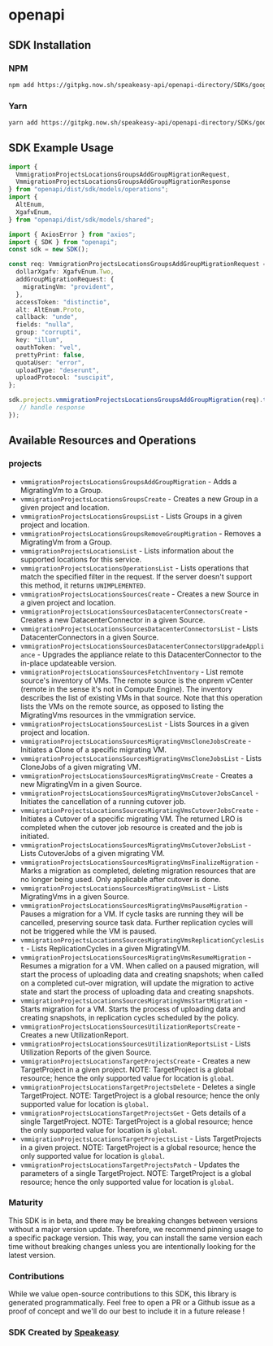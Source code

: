 # openapi

<!-- Start SDK Installation -->
## SDK Installation

### NPM

```bash
npm add https://gitpkg.now.sh/speakeasy-api/openapi-directory/SDKs/googleapis.com/vmmigration/v1alpha1/typescript
```

### Yarn

```bash
yarn add https://gitpkg.now.sh/speakeasy-api/openapi-directory/SDKs/googleapis.com/vmmigration/v1alpha1/typescript
```
<!-- End SDK Installation -->

## SDK Example Usage
<!-- Start SDK Example Usage -->
```typescript
import {
  VmmigrationProjectsLocationsGroupsAddGroupMigrationRequest,
  VmmigrationProjectsLocationsGroupsAddGroupMigrationResponse
} from "openapi/dist/sdk/models/operations";
import {
  AltEnum,
  XgafvEnum,
} from "openapi/dist/sdk/models/shared";

import { AxiosError } from "axios";
import { SDK } from "openapi";
const sdk = new SDK();

const req: VmmigrationProjectsLocationsGroupsAddGroupMigrationRequest = {
  dollarXgafv: XgafvEnum.Two,
  addGroupMigrationRequest: {
    migratingVm: "provident",
  },
  accessToken: "distinctio",
  alt: AltEnum.Proto,
  callback: "unde",
  fields: "nulla",
  group: "corrupti",
  key: "illum",
  oauthToken: "vel",
  prettyPrint: false,
  quotaUser: "error",
  uploadType: "deserunt",
  uploadProtocol: "suscipit",
};

sdk.projects.vmmigrationProjectsLocationsGroupsAddGroupMigration(req).then((res: VmmigrationProjectsLocationsGroupsAddGroupMigrationResponse | AxiosError) => {
   // handle response
});
```
<!-- End SDK Example Usage -->

<!-- Start SDK Available Operations -->
## Available Resources and Operations


### projects

* `vmmigrationProjectsLocationsGroupsAddGroupMigration` - Adds a MigratingVm to a Group.
* `vmmigrationProjectsLocationsGroupsCreate` - Creates a new Group in a given project and location.
* `vmmigrationProjectsLocationsGroupsList` - Lists Groups in a given project and location.
* `vmmigrationProjectsLocationsGroupsRemoveGroupMigration` - Removes a MigratingVm from a Group.
* `vmmigrationProjectsLocationsList` - Lists information about the supported locations for this service.
* `vmmigrationProjectsLocationsOperationsList` - Lists operations that match the specified filter in the request. If the server doesn't support this method, it returns `UNIMPLEMENTED`.
* `vmmigrationProjectsLocationsSourcesCreate` - Creates a new Source in a given project and location.
* `vmmigrationProjectsLocationsSourcesDatacenterConnectorsCreate` - Creates a new DatacenterConnector in a given Source.
* `vmmigrationProjectsLocationsSourcesDatacenterConnectorsList` - Lists DatacenterConnectors in a given Source.
* `vmmigrationProjectsLocationsSourcesDatacenterConnectorsUpgradeAppliance` - Upgrades the appliance relate to this DatacenterConnector to the in-place updateable version.
* `vmmigrationProjectsLocationsSourcesFetchInventory` - List remote source's inventory of VMs. The remote source is the onprem vCenter (remote in the sense it's not in Compute Engine). The inventory describes the list of existing VMs in that source. Note that this operation lists the VMs on the remote source, as opposed to listing the MigratingVms resources in the vmmigration service.
* `vmmigrationProjectsLocationsSourcesList` - Lists Sources in a given project and location.
* `vmmigrationProjectsLocationsSourcesMigratingVmsCloneJobsCreate` - Initiates a Clone of a specific migrating VM.
* `vmmigrationProjectsLocationsSourcesMigratingVmsCloneJobsList` - Lists CloneJobs of a given migrating VM.
* `vmmigrationProjectsLocationsSourcesMigratingVmsCreate` - Creates a new MigratingVm in a given Source.
* `vmmigrationProjectsLocationsSourcesMigratingVmsCutoverJobsCancel` - Initiates the cancellation of a running cutover job.
* `vmmigrationProjectsLocationsSourcesMigratingVmsCutoverJobsCreate` - Initiates a Cutover of a specific migrating VM. The returned LRO is completed when the cutover job resource is created and the job is initiated.
* `vmmigrationProjectsLocationsSourcesMigratingVmsCutoverJobsList` - Lists CutoverJobs of a given migrating VM.
* `vmmigrationProjectsLocationsSourcesMigratingVmsFinalizeMigration` - Marks a migration as completed, deleting migration resources that are no longer being used. Only applicable after cutover is done.
* `vmmigrationProjectsLocationsSourcesMigratingVmsList` - Lists MigratingVms in a given Source.
* `vmmigrationProjectsLocationsSourcesMigratingVmsPauseMigration` - Pauses a migration for a VM. If cycle tasks are running they will be cancelled, preserving source task data. Further replication cycles will not be triggered while the VM is paused.
* `vmmigrationProjectsLocationsSourcesMigratingVmsReplicationCyclesList` - Lists ReplicationCycles in a given MigratingVM.
* `vmmigrationProjectsLocationsSourcesMigratingVmsResumeMigration` - Resumes a migration for a VM. When called on a paused migration, will start the process of uploading data and creating snapshots; when called on a completed cut-over migration, will update the migration to active state and start the process of uploading data and creating snapshots.
* `vmmigrationProjectsLocationsSourcesMigratingVmsStartMigration` - Starts migration for a VM. Starts the process of uploading data and creating snapshots, in replication cycles scheduled by the policy.
* `vmmigrationProjectsLocationsSourcesUtilizationReportsCreate` - Creates a new UtilizationReport.
* `vmmigrationProjectsLocationsSourcesUtilizationReportsList` - Lists Utilization Reports of the given Source.
* `vmmigrationProjectsLocationsTargetProjectsCreate` - Creates a new TargetProject in a given project. NOTE: TargetProject is a global resource; hence the only supported value for location is `global`.
* `vmmigrationProjectsLocationsTargetProjectsDelete` - Deletes a single TargetProject. NOTE: TargetProject is a global resource; hence the only supported value for location is `global`.
* `vmmigrationProjectsLocationsTargetProjectsGet` - Gets details of a single TargetProject. NOTE: TargetProject is a global resource; hence the only supported value for location is `global`.
* `vmmigrationProjectsLocationsTargetProjectsList` - Lists TargetProjects in a given project. NOTE: TargetProject is a global resource; hence the only supported value for location is `global`.
* `vmmigrationProjectsLocationsTargetProjectsPatch` - Updates the parameters of a single TargetProject. NOTE: TargetProject is a global resource; hence the only supported value for location is `global`.
<!-- End SDK Available Operations -->

### Maturity

This SDK is in beta, and there may be breaking changes between versions without a major version update. Therefore, we recommend pinning usage
to a specific package version. This way, you can install the same version each time without breaking changes unless you are intentionally
looking for the latest version.

### Contributions

While we value open-source contributions to this SDK, this library is generated programmatically.
Feel free to open a PR or a Github issue as a proof of concept and we'll do our best to include it in a future release !

### SDK Created by [Speakeasy](https://docs.speakeasyapi.dev/docs/using-speakeasy/client-sdks)

